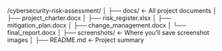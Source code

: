 /cybersecurity-risk-assessment/
│
├── docs/                    ← All project documents
│   ├── project_charter.docx
│   ├── risk_register.xlsx
│   ├── mitigation_plan.docx
│   ├── change_management.docx
│   └── final_report.docx
│
├── screenshots/             ← Where you'll save screenshot images
│
├── README.md                ← Project summary
